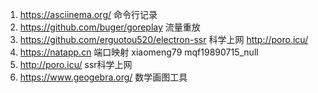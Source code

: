1. https://asciinema.org/  命令行记录
2. https://github.com/buger/goreplay 流量重放
3. https://github.com/erguotou520/electron-ssr 科学上网 http://poro.icu/
4. https://natapp.cn 端口映射 xiaomeng79  mqf19890715_null
5. http://poro.icu/  ssr科学上网
6. https://www.geogebra.org/  数学画图工具